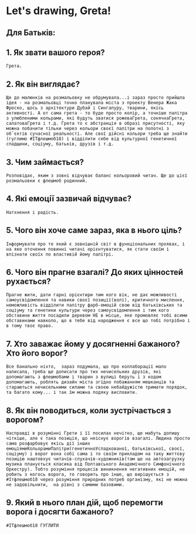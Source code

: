 # Let's drawing, Greta!

## Для Батьків:

## 1. Як звати вашого героя?
    Грета.

## 2. Як він виглядає?
    Ще до малюнків на розмальовку не обдумувала...і зараз просто прийшла ідея - на розмальовці точно планувала міста з проекту Венера Жака Фреско, щось з архітектури Дубай і Сингапуру, тварини, якісь активності. А от сама грета - то буде просто колір, а точніше палітра з улюбленими кольрами, які будуть зватися рожеваГрета, сонячнаГрета, салатоваГрета і т.д. Грета то є абстракція в образі присутності, яку можна побачити тільки через кольори своєї палітри на полотні з об`єктів сучасної реальності. Але свої дійсні кольори треба ще знайти (гуглимо #ІТфлешмоб18) і відділити себе від культурної генетичної спадщини, соціуму, батьків, друзів і т.д.
	
## 3. Чим займається?
    Розповідає, яким з зовні відчуває баланс кольоровий читач. Ще до цієї розмальовки є флешмоб родинний.
    
## 4. Які емоції зазвичай відчуває?
    Натхнення і радість.
	
## 5. Чого він хоче саме зараз, яка в нього ціль?
    Інформувати про те який є зовнішній світ в функціональних проявах, і на яке оточення повинні читачі орієнтуватися, як стати своїм і впізнати своїх по властивій йому палітрі.
    
## 6. Чого він прагне взагалі? До яких цінностей рухається?
    Прагне жити, дати гарні орієнтири тим кого вік, не дає можливості самоусвідомлення та навики своєї позиції(волі), критичного мислення, неможливість відділити палітру фарб-емоцій свою від батьківських та соціуму та генетики культури через самоусвідомлення і тим кого обставини життя посадили деревом НЕ в місце, яке промовляє тобі всими обставинами навколо, що в тебе від народження є все що тобі потрібно і в тому твоє право.
    
## 7. Хто заважає йому у досягненні бажаного? Хто його ворог?
    Все банально ніхто,  зараз подумала, що про коллаборації мало написала, треба ще дописати про тих нечисельних друзів, які допомагають з флешмобами і тварин з вулиці беруть і з кодом допомагають, роблять дизайн міста згідно побажанням мешканців та стараються нечисельними силами та своєю небайдужістю тримати порядок, та багато кому... і так їм можна подяку висловити.  
    
## 8. Як він поводиться, коли зустрічається з ворогом?
    Насправді в розумінні Грети і її посилах нечітко, ще мабуть допишу чіткіше, але є така позиція, що неіснує ворогів взагалі. Людина просто сама розфарбовує якісь дії інших емоціямиКольорамиПалітри(генетичноУспадкованої, батьківської, своєї, соціуму) і ворог вона собі сама і то своїм прикладом на таку життєву позицію наштовхує читачів-слухачів-художників(там ще на автозагрузку музика планується класика від Полтавського Академічного Симфонічного Оркестру). Тобто розуміння процесів виникнення негативних емоцій, не робить з когось ворога, то говорить про інше, що вирішується з #Ітфлешмоб18 через розуміння природних потреб організму, які не можна не задовільнити,  на рівні з самими базовими.
    
## 9. Який в нього план дій, щоб перемогти ворога і досягти бажаного?
    #ІТфлешмоб18 ГУГЛИТИ
